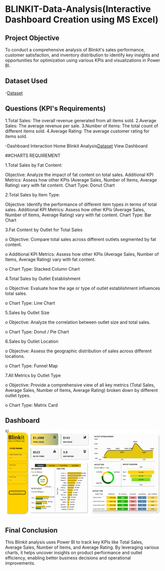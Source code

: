 # BLINKIT-Data-Analysis(Interactive Dashboard Creation using MS Excel)
## Project Objective
To conduct a comprehensive analysis of Blinkit's sales performance, customer satisfaction, and inventory distribution to identify key insights and opportunities for optimization using various KPIs and visualizations in Power BI.

## Dataset Used
-<a href="https://github.com/reddemhari055/BLINKIT-ANALYIS/blob/main/Screenshot%202025-06-18%20130805.png">Dataset</a>

## Questions (KPI's Requirements)
1.Total Sales: The overall revenue generated from all items sold.
2.Average Sales: The average revenue per sale.
3.Number of Items: The total count of different items sold.
4.Average Rating: The average customer rating for items sold.

-Dashboard Interaction Home Blinkit Analysis<a href="https://github.com/reddemhari055/BLINKIT-ANALYIS/blob/main/Screenshot%202025-06-18%20130805.png">Dataset</a> View Dashboard</a>

##CHARTS REQUIREMENT


1.Total Sales by Fat Content:

Objective: Analyze the impact of fat content on total sales.
Additional KPI Metrics: Assess how other KPIs (Average Sales, Number of Items, Average Rating) vary with fat content.
Chart Type: Donut Chart

2.Total Sales by Item Type:

Objective: Identify the performance of different item types in terms of total sales.
Additional KPI Metrics: Assess how other KPIs (Average Sales, Number of Items, Average Rating) vary with fat content.
Chart Type: Bar Chart

3.Fat Content by Outlet for Total Sales

o Objective: Compare total sales across different outlets segmented by fat content.

o Additional KPI Metrics: Assess how other KPIs (Average Sales, Number of Items, Average Rating) vary with fat content.

o Chart Type: Stacked Column Chart

4.Total Sales by Outlet Establishment

o Objective: Evaluate how the age or type of outlet establishment influences total sales.

o Chart Type: Line Chart

5.Sales by Outlet Size

o Objective: Analyze the correlation between outlet size and total sales.

o Chart Type: Donut / Pie Chart

6.Sales by Outlet Location

o Objective: Assess the geographic distribution of sales across different locations.

o Chart Type: Funnel Map

7.All Metrics by Outlet Type

o Objective: Provide a comprehensive view of all key metrics (Total Sales, Average Sales, Number of Items, Average Rating) broken down by different outlet types.

o Chart Type: Matrix Card

## Dashboard
![Home Page Desktop](https://github.com/reddemhari055/BLINKIT-ANALYIS/blob/main/Screenshot%202025-06-18%20130805.png)

## Final Conclusion
This Blinkit analysis uses Power BI to track key KPIs like Total Sales, Average Sales, Number of Items, and Average Rating. By leveraging various charts, it helps uncover insights on product performance and outlet efficiency, enabling better business decisions and operational improvements.
